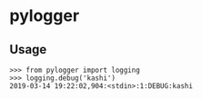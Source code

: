 # pylogger

## Usage

```shell
>>> from pylogger import logging
>>> logging.debug('kashi')
2019-03-14 19:22:02,904:<stdin>:1:DEBUG:kashi
```
